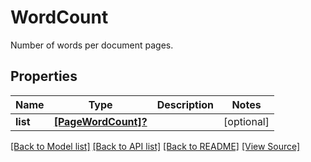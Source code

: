 ﻿# WordCount
Number of words per document pages.

## Properties
Name | Type | Description | Notes
------------ | ------------- | ------------- | -------------
**list** | [**[PageWordCount]?**](PageWordCount.md) |  | [optional]

[[Back to Model list]](../README.md#documentation-for-models) [[Back to API list]](../README.md#documentation-for-api-endpoints) [[Back to README]](../README.md) [[View Source]](../AsposePdfCloud/Models/WordCount.swift)

